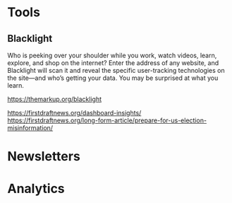 # Tools

## Blacklight
Who is peeking over your shoulder while you work, watch videos, learn, explore, and shop on the internet? Enter the address of any website, and Blacklight will scan it and reveal the specific user-tracking technologies on the site—and who’s getting your data. You may be surprised at what you learn.

https://themarkup.org/blacklight


https://firstdraftnews.org/dashboard-insights/
https://firstdraftnews.org/long-form-article/prepare-for-us-election-misinformation/



# Newsletters








# Analytics












